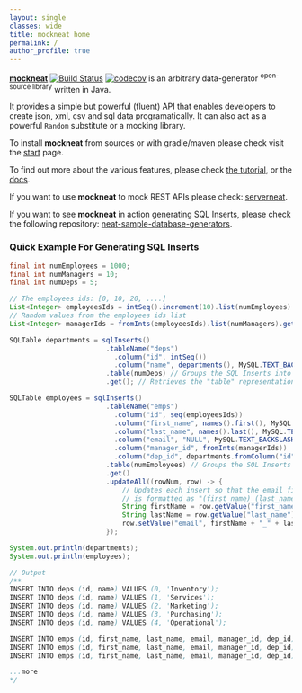 ```yaml
---
layout: single
classes: wide
title: mockneat home
permalink: /
author_profile: true
---
```


[**mockneat**](https://github.com/nomemory/mockneat) [![Build Status](https://travis-ci.org/nomemory/mockneat.svg?branch=master)](https://travis-ci.org/nomemory/mockneat.svg?branch=master) [![codecov](https://codecov.io/gh/nomemory/mockneat/branch/master/graph/badge.svg)](https://codecov.io/gh/nomemory/mockneat)
 is an arbitrary data-generator <sup>open-source library</sup> written in Java.

It provides a simple but powerful (fluent) API that enables developers to create json, xml, csv and sql data programatically. It can also act as a powerful `Random` substitute or a mocking library.

To install **mockneat** from sources or with gradle/maven please check visit the [start](../start) page.

To find out more about the various features, please check [the tutorial](../tutorial), or the [docs](../docs).

If you want to use **mockneat** to mock REST APIs please check: [serverneat](https://github.com/nomemory/serverneat).

If you want to see **mockneat** in action generating SQL Inserts, please check the following repository: [neat-sample-database-generators](https://github.com/nomemory/neat-sample-databases-generators).

### Quick Example For Generating SQL Inserts

```java
final int numEmployees = 1000;
final int numManagers = 10;
final int numDeps = 5;

// The employees ids: [0, 10, 20, ....]
List<Integer> employeesIds = intSeq().increment(10).list(numEmployees).get();
// Random values from the employees ids list
List<Integer> managerIds = fromInts(employeesIds).list(numManagers).get();

SQLTable departments = sqlInserts()
                        .tableName("deps")
                          .column("id", intSeq())
                          .column("name", departments(), MySQL.TEXT_BACKSLASH)
                        .table(numDeps) // Groups the SQL Inserts into a table
                        .get(); // Retrieves the "table" representation

SQLTable employees = sqlInserts()
                        .tableName("emps")
                          .column("id", seq(employeesIds))
                          .column("first_name", names().first(), MySQL.TEXT_BACKSLASH)
                          .column("last_name", names().last(), MySQL.TEXT_BACKSLASH)
                          .column("email", "NULL", MySQL.TEXT_BACKSLASH)
                          .column("manager_id", fromInts(managerIds))
                          .column("dep_id", departments.fromColumn("id"))
                        .table(numEmployees) // Groups the SQL Inserts inside a table
                        .get()
                        .updateAll((rowNum, row) -> {
                            // Updates each insert so that the email field
                            // is formatted as "(first_name)_(last_name)@company.com"
                            String firstName = row.getValue("first_name").toLowerCase();
                            String lastName = row.getValue("last_name").toLowerCase();
                            row.setValue("email", firstName + "_" + lastName + "@company.com");
                        });

System.out.println(departments);
System.out.println(employees);

// Output
/**
INSERT INTO deps (id, name) VALUES (0, 'Inventory');
INSERT INTO deps (id, name) VALUES (1, 'Services');
INSERT INTO deps (id, name) VALUES (2, 'Marketing');
INSERT INTO deps (id, name) VALUES (3, 'Purchasing');
INSERT INTO deps (id, name) VALUES (4, 'Operational');

INSERT INTO emps (id, first_name, last_name, email, manager_id, dep_id) VALUES (0, 'Abel', 'Skibisky', 'abel_skibisky@company.com', 8630, '3');
INSERT INTO emps (id, first_name, last_name, email, manager_id, dep_id) VALUES (10, 'Olen', 'Sourlis', 'olen_sourlis@company.com', 8630, '4');
INSERT INTO emps (id, first_name, last_name, email, manager_id, dep_id) VALUES (20, 'Barry', 'Gustin', 'barry_gustin@company.com', 8630, '0');

...more
*/
```
